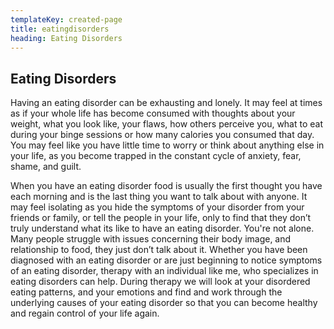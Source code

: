 ```yaml
---
templateKey: created-page
title: eatingdisorders
heading: Eating Disorders
---
```

## Eating Disorders

Having an eating disorder can be exhausting and lonely. It may feel at times as if your whole life has become consumed with thoughts about your weight, what you look like, your flaws, how others perceive you, what to eat during your binge sessions or how many calories you consumed that day. You may feel like you have little time to worry or think about anything else in your life, as you become trapped in the constant cycle of anxiety, fear, shame, and guilt. 

When you have an eating disorder food is usually the first thought you have each morning and is the last thing you want to talk about with anyone. It may feel isolating as you hide the symptoms of your disorder from your friends or family, or tell the people in your life, only to find that they don’t truly understand what its like to have an eating disorder. You're not alone. Many people struggle with issues concerning their body image, and relationship to food, they just don’t talk about it. Whether you have been diagnosed with an eating disorder or are just beginning to notice symptoms of an eating disorder, therapy with an individual like me, who specializes in eating disorders can help. During therapy we will look at your disordered eating patterns, and your emotions and find and work through the underlying causes of your eating disorder so that you can become healthy and regain control of your life again.
